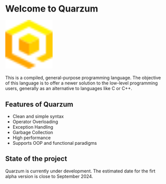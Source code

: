 # Welcome to Quarzum

<img src="./quarzum_logo.svg" width="150">
<br><br>
This is a compiled, general-purpose programming language. The
objective of this language is to offer a newer solution to the
low-level programming users, generally as an alternative to 
languages like C or C++.

## Features of Quarzum

* Clean and simple syntax
* Operator Overloading
* Exception Handling
* Garbage Collection
* High performance
* Supports OOP and functional paradigms

## State of the project

Quarzum is currently under development. The estimated date for the
firt alpha version is close to September 2024. 